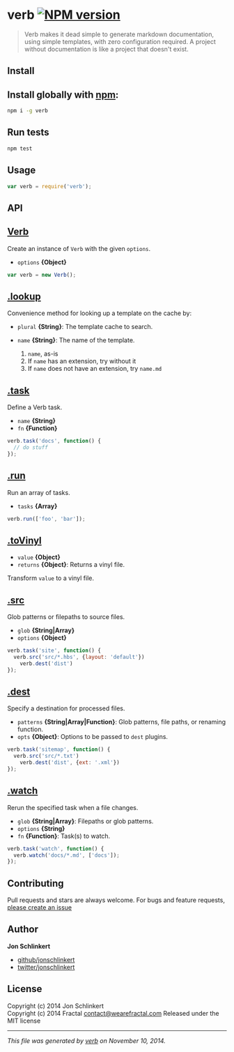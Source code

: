 # verb [![NPM version](https://badge.fury.io/js/verb.svg)](http://badge.fury.io/js/verb)

> Verb makes it dead simple to generate markdown documentation, using simple templates, with zero configuration required. A project without documentation is like a project that doesn't exist.

## Install
## Install globally with [npm](npmjs.org):

```bash
npm i -g verb
```

## Run tests

```bash
npm test
```

## Usage

```js
var verb = require('verb');
```

## API
## [Verb](index.js#L40)

Create an instance of `Verb` with the given `options`.

* `options` **{Object}**    

```js
var verb = new Verb();
```

## [.lookup](index.js#L316)

Convenience method for looking up a template on the cache by:

* `plural` **{String}**: The template cache to search.    
* `name` **{String}**: The name of the template.    

  1. `name`, as-is
  2. If `name` has an extension, try without it
  3. If `name` does not have an extension, try `name.md`

## [.task](index.js#L359)

Define a Verb task.

* `name` **{String}**    
* `fn` **{Function}**    

```js
verb.task('docs', function() {
  // do stuff
});
```

## [.run](index.js#L372)

Run an array of tasks.

* `tasks` **{Array}**    

```js
verb.run(['foo', 'bar']);
```

## [.toVinyl](index.js#L400)

* `value` **{Object}**    
* `returns` **{Object}**: Returns a vinyl file.  

Transform `value` to a vinyl file.

## [.src](index.js#L430)

Glob patterns or filepaths to source files.

* `glob` **{String|Array}**    
* `options` **{Object}**    

```js
verb.task('site', function() {
  verb.src('src/*.hbs', {layout: 'default'})
    verb.dest('dist')
});
```

## [.dest](index.js#L451)

Specify a destination for processed files.

* `patterns` **{String|Array|Function}**: Glob patterns, file paths, or renaming function.    
* `opts` **{Object}**: Options to be passed to `dest` plugins.    

```js
verb.task('sitemap', function() {
  verb.src('src/*.txt')
    verb.dest('dist', {ext: '.xml'})
});
```

## [.watch](index.js#L473)

Rerun the specified task when a file changes.

* `glob` **{String|Array}**: Filepaths or glob patterns.    
* `options` **{String}**    
* `fn` **{Function}**: Task(s) to watch.    

```js
verb.task('watch', function() {
  verb.watch('docs/*.md', ['docs']);
});
```

## Contributing
Pull requests and stars are always welcome. For bugs and feature requests, [please create an issue](https://github.com/jonschlinkert/verb/issues)

## Author

**Jon Schlinkert**
 
+ [github/jonschlinkert](https://github.com/jonschlinkert)
+ [twitter/jonschlinkert](http://twitter.com/jonschlinkert) 

## License
Copyright (c) 2014 Jon Schlinkert  
Copyright (c) 2014 Fractal <contact@wearefractal.com>
Released under the MIT license

***

_This file was generated by [verb](https://github.com/jonschlinkert/verb) on November 10, 2014._